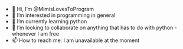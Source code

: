 - 👋 Hi, I’m @MimisLovesToProgram
- 👀 I’m interested in programming in general
- 🌱 I’m currently learning python
- 💞️ I’m looking to collaborate on anything that has to do with python - whenever I am free
- 📫 How to reach me: I am unavailable at the moment

<!---
MimisLovesToProgram/MimisLovesToProgram is a ✨ special ✨ repository because its `README.md` (this file) appears on your GitHub profile.
You can click the Preview link to take a look at your changes.
--->
